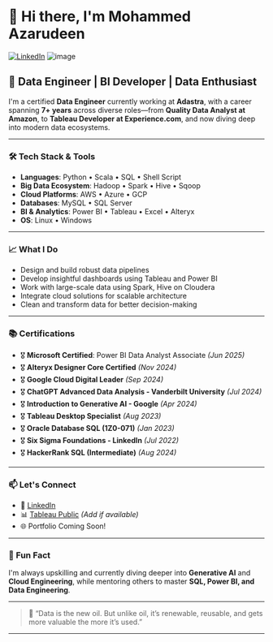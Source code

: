# 👋 Hi there, I'm Mohammed Azarudeen
[![LinkedIn](https://img.shields.io/badge/LinkedIn-Connect-blue?style=for-the-badge&logo=linkedin)](https://www.linkedin.com/in/mohammed-azarudeen-h/)
![image](https://github.com/user-attachments/assets/8ed4d581-8635-4816-8e47-d11748ba953a)


## 🚀 Data Engineer | BI Developer | Data Enthusiast

I'm a certified **Data Engineer** currently working at **Adastra**, with a career spanning **7+ years** across diverse roles—from **Quality Data Analyst at Amazon**, to **Tableau Developer at Experience.com**, and now diving deep into modern data ecosystems.

---

### 🛠️ Tech Stack & Tools

- **Languages**: Python • Scala • SQL • Shell Script  
- **Big Data Ecosystem**: Hadoop • Spark • Hive • Sqoop  
- **Cloud Platforms**: AWS • Azure • GCP  
- **Databases**: MySQL • SQL Server  
- **BI & Analytics**: Power BI • Tableau • Excel • Alteryx  
- **OS**: Linux • Windows  

---

### 📈 What I Do

- Design and build robust data pipelines  
- Develop insightful dashboards using Tableau and Power BI  
- Work with large-scale data using Spark, Hive on Cloudera  
- Integrate cloud solutions for scalable architecture  
- Clean and transform data for better decision-making  

---

### 📚 Certifications

- 🎖️ **Microsoft Certified**: Power BI Data Analyst Associate *(Jun 2025)*  
- 🎖️ **Alteryx Designer Core Certified** *(Nov 2024)*  
- 🎖️ **Google Cloud Digital Leader** *(Sep 2024)*  
- 🎖️ **ChatGPT Advanced Data Analysis - Vanderbilt University** *(Jul 2024)*  
- 🎖️ **Introduction to Generative AI - Google** *(Apr 2024)*  
- 🎖️ **Tableau Desktop Specialist** *(Aug 2023)*  
- 🎖️ **Oracle Database SQL (1Z0-071)** *(Jan 2023)*  
- 🎖️ **Six Sigma Foundations - LinkedIn** *(Jul 2022)*  
- 🎖️ **HackerRank SQL (Intermediate)** *(Aug 2024)*  

---

### 📫 Let's Connect

- 💼 [LinkedIn](https://www.linkedin.com/in/mohammed-azarudeen-h/)
- 📊 [Tableau Public](https://public.tableau.com/app/profile/your-profile) *(Add if available)*
- 🌐 Portfolio Coming Soon!

---

### 👀 Fun Fact

I'm always upskilling and currently diving deeper into **Generative AI** and **Cloud Engineering**, while mentoring others to master **SQL, Power BI, and Data Engineering**.

---

> 🧠 “Data is the new oil. But unlike oil, it’s renewable, reusable, and gets more valuable the more it’s used.”

---

